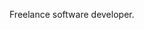Freelance software developer.

<!---
DerekCarlin/DerekCarlin is a ✨ special ✨ repository because its `README.md` (this file) appears on your GitHub profile.
You can click the Preview link to take a look at your changes.
--->
